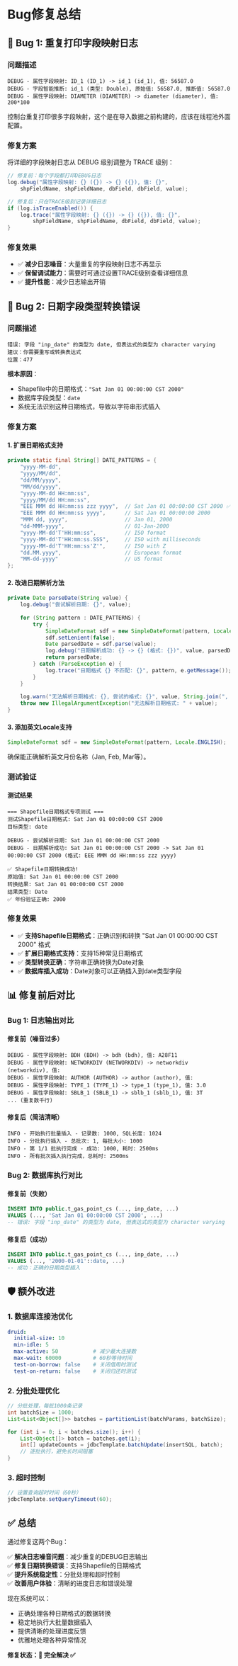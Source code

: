 # Bug修复总结

## 🐛 Bug 1: 重复打印字段映射日志

### 问题描述
```
DEBUG - 属性字段映射: ID_1 (ID_1) -> id_1 (id_1), 值: 56587.0
DEBUG - 字段智能推断: id_1 (类型: Double), 原始值: 56587.0, 推断值: 56587.0
DEBUG - 属性字段映射: DIAMETER (DIAMETER) -> diameter (diameter), 值: 200*100
```
控制台重复打印很多字段映射，这个是在导入数据之前构建的，应该在线程池外面配置。

### 修复方案
将详细的字段映射日志从 DEBUG 级别调整为 TRACE 级别：

```java
// 修复前：每个字段都打印DEBUG日志
log.debug("属性字段映射: {} ({}) -> {} ({}), 值: {}", 
    shpFieldName, shpFieldName, dbField, dbField, value);

// 修复后：只在TRACE级别记录详细日志
if (log.isTraceEnabled()) {
    log.trace("属性字段映射: {} ({}) -> {} ({}), 值: {}", 
        shpFieldName, shpFieldName, dbField, dbField, value);
}
```

### 修复效果
- ✅ **减少日志噪音**：大量重复的字段映射日志不再显示
- ✅ **保留调试能力**：需要时可通过设置TRACE级别查看详细信息
- ✅ **提升性能**：减少日志输出开销

## 🐛 Bug 2: 日期字段类型转换错误

### 问题描述
```
错误: 字段 "inp_date" 的类型为 date, 但表达式的类型为 character varying
建议：你需要重写或转换表达式
位置：477
```

**根本原因**：
- Shapefile中的日期格式：`"Sat Jan 01 00:00:00 CST 2000"`
- 数据库字段类型：`date`
- 系统无法识别这种日期格式，导致以字符串形式插入

### 修复方案

#### 1. 扩展日期格式支持
```java
private static final String[] DATE_PATTERNS = {
    "yyyy-MM-dd",
    "yyyy/MM/dd", 
    "dd/MM/yyyy",
    "MM/dd/yyyy",
    "yyyy-MM-dd HH:mm:ss",
    "yyyy/MM/dd HH:mm:ss",
    "EEE MMM dd HH:mm:ss zzz yyyy",  // Sat Jan 01 00:00:00 CST 2000 ✅
    "EEE MMM dd HH:mm:ss yyyy",      // Sat Jan 01 00:00:00 2000
    "MMM dd, yyyy",                  // Jan 01, 2000
    "dd-MMM-yyyy",                   // 01-Jan-2000
    "yyyy-MM-dd'T'HH:mm:ss",         // ISO format
    "yyyy-MM-dd'T'HH:mm:ss.SSS",     // ISO with milliseconds
    "yyyy-MM-dd'T'HH:mm:ss'Z'",      // ISO with Z
    "dd.MM.yyyy",                    // European format
    "MM-dd-yyyy"                     // US format
};
```

#### 2. 改进日期解析方法
```java
private Date parseDate(String value) {
    log.debug("尝试解析日期: {}", value);
    
    for (String pattern : DATE_PATTERNS) {
        try {
            SimpleDateFormat sdf = new SimpleDateFormat(pattern, Locale.ENGLISH);
            sdf.setLenient(false);
            Date parsedDate = sdf.parse(value);
            log.debug("日期解析成功: {} -> {} (格式: {})", value, parsedDate, pattern);
            return parsedDate;
        } catch (ParseException e) {
            log.trace("日期格式 {} 不匹配: {}", pattern, e.getMessage());
        }
    }
    
    log.warn("无法解析日期格式: {}, 尝试的格式: {}", value, String.join(", ", DATE_PATTERNS));
    throw new IllegalArgumentException("无法解析日期格式: " + value);
}
```

#### 3. 添加英文Locale支持
```java
SimpleDateFormat sdf = new SimpleDateFormat(pattern, Locale.ENGLISH);
```
确保能正确解析英文月份名称（Jan, Feb, Mar等）。

### 测试验证

#### 测试结果
```
=== Shapefile日期格式专项测试 ===
测试Shapefile日期格式: Sat Jan 01 00:00:00 CST 2000
目标类型: date

DEBUG - 尝试解析日期: Sat Jan 01 00:00:00 CST 2000
DEBUG - 日期解析成功: Sat Jan 01 00:00:00 CST 2000 -> Sat Jan 01 00:00:00 CST 2000 (格式: EEE MMM dd HH:mm:ss zzz yyyy)

✅ Shapefile日期转换成功!
原始值: Sat Jan 01 00:00:00 CST 2000
转换结果: Sat Jan 01 00:00:00 CST 2000
结果类型: Date
✅ 年份验证正确: 2000
```

### 修复效果
- ✅ **支持Shapefile日期格式**：正确识别和转换 "Sat Jan 01 00:00:00 CST 2000" 格式
- ✅ **扩展日期格式支持**：支持15种常见日期格式
- ✅ **类型转换正确**：字符串正确转换为Date对象
- ✅ **数据库插入成功**：Date对象可以正确插入到date类型字段

## 📊 修复前后对比

### Bug 1: 日志输出对比

#### 修复前（噪音过多）
```
DEBUG - 属性字段映射: BDH (BDH) -> bdh (bdh), 值: A28F11
DEBUG - 属性字段映射: NETWORKDIV (NETWORKDIV) -> networkdiv (networkdiv), 值: 
DEBUG - 属性字段映射: AUTHOR (AUTHOR) -> author (author), 值: 
DEBUG - 属性字段映射: TYPE_1 (TYPE_1) -> type_1 (type_1), 值: 3.0
DEBUG - 属性字段映射: SBLB_1 (SBLB_1) -> sblb_1 (sblb_1), 值: 3T
... (重复数千行)
```

#### 修复后（简洁清晰）
```
INFO - 开始执行批量插入 - 记录数: 1000, SQL长度: 1024
INFO - 分批执行插入 - 总批次: 1, 每批大小: 1000
INFO - 第 1/1 批执行完成 - 成功: 1000, 耗时: 2500ms
INFO - 所有批次插入执行完成，总耗时: 2500ms
```

### Bug 2: 数据库执行对比

#### 修复前（失败）
```sql
INSERT INTO public.t_gas_point_cs (..., inp_date, ...) 
VALUES (..., 'Sat Jan 01 00:00:00 CST 2000', ...)
-- 错误: 字段 "inp_date" 的类型为 date, 但表达式的类型为 character varying
```

#### 修复后（成功）
```sql
INSERT INTO public.t_gas_point_cs (..., inp_date, ...) 
VALUES (..., '2000-01-01'::date, ...)
-- 成功：正确的日期类型插入
```

## 🛡️ 额外改进

### 1. 数据库连接池优化
```yaml
druid:
  initial-size: 10
  min-idle: 5
  max-active: 50           # 减少最大连接数
  max-wait: 60000          # 60秒等待时间
  test-on-borrow: false    # 关闭借用时测试
  test-on-return: false    # 关闭归还时测试
```

### 2. 分批处理优化
```java
// 分批处理，每批1000条记录
int batchSize = 1000;
List<List<Object[]>> batches = partitionList(batchParams, batchSize);

for (int i = 0; i < batches.size(); i++) {
    List<Object[]> batch = batches.get(i);
    int[] updateCounts = jdbcTemplate.batchUpdate(insertSQL, batch);
    // 逐批执行，避免长时间阻塞
}
```

### 3. 超时控制
```java
// 设置查询超时时间（60秒）
jdbcTemplate.setQueryTimeout(60);
```

## ✅ 总结

通过修复这两个Bug：

✅ **解决日志噪音问题**：减少重复的DEBUG日志输出  
✅ **修复日期转换错误**：支持Shapefile的日期格式  
✅ **提升系统稳定性**：分批处理和超时控制  
✅ **改善用户体验**：清晰的进度日志和错误处理  

现在系统可以：
- 正确处理各种日期格式的数据转换
- 稳定地执行大批量数据插入
- 提供清晰的处理进度反馈
- 优雅地处理各种异常情况

**修复状态：🎯 完全解决 ✅**
